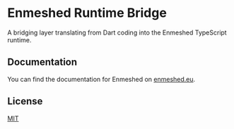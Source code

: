 # Enmeshed Runtime Bridge

A bridging layer translating from Dart coding into the Enmeshed TypeScript runtime.

## Documentation

You can find the documentation for Enmeshed on [enmeshed.eu](https://enmeshed.eu).

## License

[MIT](LICENSE)

